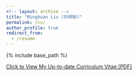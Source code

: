 ```yaml
---
<!-- layout: archive -->
title: "Minghuan Liu (刘明桓)"
permalink: /cv/
author_profile: true
redirect_from:
  - /resume
---
```


{% include base_path %}

[Click to View My Up-to-date Curriculum Vitae [PDF]](http://ericonaldo.github.io/files/mhliu_cv.pdf)

<!-- <embed src="http://ericonaldo.github.io/files/mhliu_cv.pdf" width="650" height="1800" type='application/pdf'> -->

